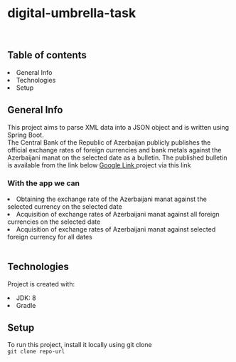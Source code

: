 # digital-umbrella-task <br>

<br>

## Table of contents
 <li> General Info </li>
<li> Technologies </li>
<li> Setup</li> 

##  General Info 
This project aims to parse XML data into a JSON object and is written using Spring Boot.<br>
The Central Bank of the Republic of Azerbaijan publicly publishes the official exchange rates of foreign currencies and bank metals against the Azerbaijani manat on the selected date as a bulletin.
The published bulletin is available from the link below
<a href="https://www.cbar.az/currencies/25.05.2022.xml"> Google Link </a>
project via this link

 ### With the app we can
<li>Obtaining the exchange rate of the Azerbaijani manat against the selected currency on the selected date </li>
<li>Acquisition of exchange rates of Azerbaijani manat against all foreign currencies on the selected date </li>
<li>Acquisition of exchange rates of Azerbaijani manat against selected foreign currency for all dates </li>  <br>

## Technologies
 Project is created with:
<li>JDK: 8 </li>
<li>Gradle </li>

## Setup
To run this project, install it locally using git clone <br>
`git clone repo-url` 



